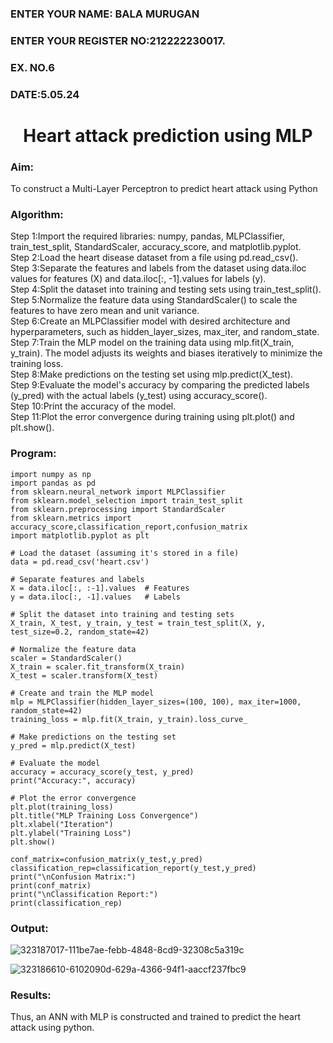 <H3>ENTER YOUR NAME: BALA MURUGAN </H3>
<H3>ENTER YOUR REGISTER NO:212222230017.</H3>
<H3>EX. NO.6</H3>
<H3>DATE:5.05.24</H3>
<H1 ALIGN =CENTER>Heart attack prediction using MLP</H1>
<H3>Aim:</H3>  To construct a  Multi-Layer Perceptron to predict heart attack using Python
<H3>Algorithm:</H3>
Step 1:Import the required libraries: numpy, pandas, MLPClassifier, train_test_split, StandardScaler, accuracy_score, and matplotlib.pyplot.<BR>
Step 2:Load the heart disease dataset from a file using pd.read_csv().<BR>
Step 3:Separate the features and labels from the dataset using data.iloc values for features (X) and data.iloc[:, -1].values for labels (y).<BR>
Step 4:Split the dataset into training and testing sets using train_test_split().<BR>
Step 5:Normalize the feature data using StandardScaler() to scale the features to have zero mean and unit variance.<BR>
Step 6:Create an MLPClassifier model with desired architecture and hyperparameters, such as hidden_layer_sizes, max_iter, and random_state.<BR>
Step 7:Train the MLP model on the training data using mlp.fit(X_train, y_train). The model adjusts its weights and biases iteratively to minimize the training loss.<BR>
Step 8:Make predictions on the testing set using mlp.predict(X_test).<BR>
Step 9:Evaluate the model's accuracy by comparing the predicted labels (y_pred) with the actual labels (y_test) using accuracy_score().<BR>
Step 10:Print the accuracy of the model.<BR>
Step 11:Plot the error convergence during training using plt.plot() and plt.show().<BR>
<H3>Program: </H3>

```
import numpy as np
import pandas as pd
from sklearn.neural_network import MLPClassifier
from sklearn.model_selection import train_test_split
from sklearn.preprocessing import StandardScaler
from sklearn.metrics import accuracy_score,classification_report,confusion_matrix
import matplotlib.pyplot as plt

# Load the dataset (assuming it's stored in a file)
data = pd.read_csv('heart.csv')

# Separate features and labels
X = data.iloc[:, :-1].values  # Features
y = data.iloc[:, -1].values   # Labels

# Split the dataset into training and testing sets
X_train, X_test, y_train, y_test = train_test_split(X, y, test_size=0.2, random_state=42)

# Normalize the feature data
scaler = StandardScaler()
X_train = scaler.fit_transform(X_train)
X_test = scaler.transform(X_test)

# Create and train the MLP model
mlp = MLPClassifier(hidden_layer_sizes=(100, 100), max_iter=1000, random_state=42)
training_loss = mlp.fit(X_train, y_train).loss_curve_

# Make predictions on the testing set
y_pred = mlp.predict(X_test)

# Evaluate the model
accuracy = accuracy_score(y_test, y_pred)
print("Accuracy:", accuracy)

# Plot the error convergence
plt.plot(training_loss)
plt.title("MLP Training Loss Convergence")
plt.xlabel("Iteration")
plt.ylabel("Training Loss")
plt.show()

conf_matrix=confusion_matrix(y_test,y_pred)
classification_rep=classification_report(y_test,y_pred)
print("\nConfusion Matrix:")
print(conf_matrix)
print("\nClassification Report:")
print(classification_rep)
```

<H3>Output:</H3>

![323187017-111be7ae-febb-4848-8cd9-32308c5a319c](https://github.com/Bala1511/EX-6-NN/assets/118680410/f68d8b86-303b-46e0-93a8-a6ef9a3dcf4b)

![323186610-6102090d-629a-4366-94f1-aaccf237fbc9](https://github.com/Bala1511/EX-6-NN/assets/118680410/3d7107f7-bd6d-4f2d-be07-6e201224e8b5)



<H3>Results:</H3>
Thus, an ANN with MLP is constructed and trained to predict the heart attack using python.
